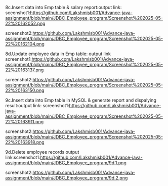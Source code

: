 8c.Insert data into Emp table & salary report:output link: sceenshot1:https://github.com/Lakshmisb001/Advance-java-assignment/blob/main/JDBC_Employee_program/Screenshot%202025-05-22%20162052.png

screenshot2:https://github.com/Lakshmisb001/Advance-java-assignment/blob/main/JDBC_Employee_program/Screenshot%202025-05-22%20162104.png

8d.Update employee data in Emp table: output link screenshot1:https://github.com/Lakshmisb001/Advance-java-assignment/blob/main/JDBC_Employee_program/Screenshot%202025-05-22%20163137.png

screenshot2:https://github.com/Lakshmisb001/Advance-java-assignment/blob/main/JDBC_Employee_program/Screenshot%202025-05-22%20163150.png

9c.Insert data into Emp table in MySQL & generate report and dispalying result:output link: screenshot1:https://github.com/Lakshmisb001/Advance-java-assignment/blob/main/JDBC_Employee_program/Screenshot%202025-05-22%20163911.png

screenshot2:https://github.com/Lakshmisb001/Advance-java-assignment/blob/main/JDBC_Employee_program/Screenshot%202025-05-22%20163918.png

9d.Delete employee records output link:screenshot1:https://github.com/Lakshmisb001/Advance-java-assignment/blob/main/JDBC_Employee_program/9d.1.png

screenshot2:https://github.com/Lakshmisb001/Advance-java-assignment/blob/main/JDBC_Employee_program/9d.2.png 
